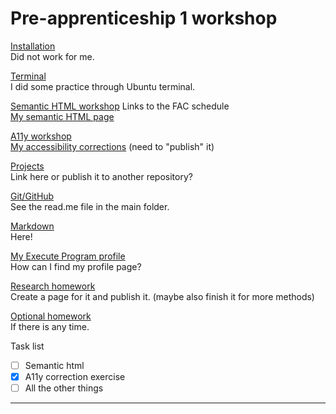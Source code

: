 # Pre-apprenticeship 1 workshop

[Installation](https://learn.foundersandcoders.com/course/syllabus/pre-apprenticeship-1/schedule/#installation)<br />
Did not work for me.<br />

[Terminal](https://learn.foundersandcoders.com/course/syllabus/pre-apprenticeship-1/schedule/#terminal)<br />
I did some practice through Ubuntu terminal.

[Semantic HTML workshop](https://learn.foundersandcoders.com/course/syllabus/pre-apprenticeship-1/schedule/#html) Links to the FAC schedule<br />
[My semantic HTML page](/challenge.html)<br />

[A11y workshop](https://learn.foundersandcoders.com/course/syllabus/pre-apprenticeship-1/schedule/#a11y) <br />
[My accessibility corrections](/pre-apprenticeship1/challenge.html) (need to "publish" it)

[Projects](https://learn.foundersandcoders.com/course/syllabus/pre-apprenticeship-1/schedule/#projects) <br />
Link here or publish it to another repository?

[Git/GitHub](https://learn.foundersandcoders.com/course/syllabus/pre-apprenticeship-1/schedule/#git-git-hub)<br />
See the read.me file in the main folder.

[Markdown](https://learn.foundersandcoders.com/course/syllabus/pre-apprenticeship-1/schedule/#markdown)<br />
Here!

[My Execute Program profile](https://learn.foundersandcoders.com/course/syllabus/pre-apprenticeship-1/schedule/#execute-program) <br />
How can I find my profile page?


[Research homework](https://learn.foundersandcoders.com/course/syllabus/pre-apprenticeship-1/schedule/#research-homework) <br />
Create a page for it and publish it.
(maybe also finish it for more methods)

[Optional homework](https://learn.foundersandcoders.com/course/syllabus/pre-apprenticeship-1/schedule/#optional-homework) <br />
If there is any time.

Task list

- [ ] Semantic html
- [x] A11y correction exercise
- [ ] All the other things
---

